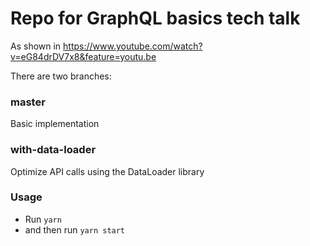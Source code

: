 # Repo for GraphQL basics tech talk

As shown in https://www.youtube.com/watch?v=eG84drDV7x8&feature=youtu.be

There are two branches:

### master
Basic implementation

### with-data-loader
Optimize API calls using the DataLoader library


### Usage

* Run `yarn`
* and then run `yarn start`
